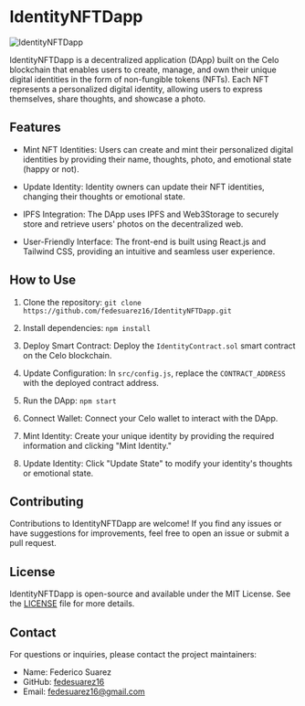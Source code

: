 # IdentityNFTDapp

![IdentityNFTDapp](insert_image_url_here)

IdentityNFTDapp is a decentralized application (DApp) built on the Celo blockchain that enables users to create, manage, and own their unique digital identities in the form of non-fungible tokens (NFTs). Each NFT represents a personalized digital identity, allowing users to express themselves, share thoughts, and showcase a photo.

## Features

- Mint NFT Identities: Users can create and mint their personalized digital identities by providing their name, thoughts, photo, and emotional state (happy or not).

- Update Identity: Identity owners can update their NFT identities, changing their thoughts or emotional state.

- IPFS Integration: The DApp uses IPFS and Web3Storage to securely store and retrieve users' photos on the decentralized web.

- User-Friendly Interface: The front-end is built using React.js and Tailwind CSS, providing an intuitive and seamless user experience.

## How to Use

1. Clone the repository: `git clone https://github.com/fedesuarez16/IdentityNFTDapp.git`

2. Install dependencies: `npm install`

3. Deploy Smart Contract: Deploy the `IdentityContract.sol` smart contract on the Celo blockchain.

4. Update Configuration: In `src/config.js`, replace the `CONTRACT_ADDRESS` with the deployed contract address.

5. Run the DApp: `npm start`

6. Connect Wallet: Connect your Celo wallet to interact with the DApp.

7. Mint Identity: Create your unique identity by providing the required information and clicking "Mint Identity."

8. Update Identity: Click "Update State" to modify your identity's thoughts or emotional state.

## Contributing

Contributions to IdentityNFTDapp are welcome! If you find any issues or have suggestions for improvements, feel free to open an issue or submit a pull request.

## License

IdentityNFTDapp is open-source and available under the MIT License. See the [LICENSE](LICENSE) file for more details.


## Contact

For questions or inquiries, please contact the project maintainers:

- Name: Federico Suarez
- GitHub: [fedesuarez16](https://github.com/fedesuarez16)
- Email: fedesuarez16@gmail.com
